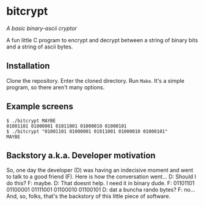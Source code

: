 # bitcrypt
*A basic binary-ascii cryptor*

A fun little C program to encrypt and decrypt between a string of binary bits and a string of ascii bytes.

## Installation
Clone the repository. Enter the cloned directory. Run `Make`. It's a simple program, so there aren't many options.

## Example screens
    $ ./bitcrypt MAYBE
    01001101 01000001 01011001 01000010 01000101 
    $ ./bitcrypt "01001101 01000001 01011001 01000010 01000101"
    MAYBE

## Backstory a.k.a. Developer motivation
So, one day the developer (D) was having an indecisive moment and went to talk to a good friend (F). Here is how the conversation went...
D: Should I do this?
F: maybe.
D: That doesnt help. I need it in binary dude.
F: 01101101 01100001 01111001 01100010 01100101
D: dat a buncha rando bytes?
F: no...
And, so, folks, that's the backstory of this little piece of software.
